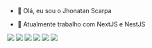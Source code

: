 - 👋 Olá, eu sou o Jhonatan Scarpa
- 👀 Atualmente trabalho com NextJS e NestJS


  <a href="https://github.com/lipet2">
<!-- <picture>
<source
  srcset="https://github-readme-stats.vercel.app/api?username=jhonscarpa&show_icons=true&theme=omni"
  media="(prefers-color-scheme: omni)"
/>
<source
  srcset="https://github-readme-stats.vercel.app/api?username=jhonscarpa&show_icons=true"
  media="(prefers-color-scheme: omni), (prefers-color-scheme: no-preference)"
/>
<img src="https://github-readme-stats.vercel.app/api?username=jhonscarpa&show_icons=true" />
</picture> -->
</div>

<div> 
  <a href="https://www.youtube.com/channel/UCGQen3wU9ONeMX8J_mN_c_A" target="_blank"><img src="https://img.shields.io/badge/YouTube-FF0000?style=for-the-badge&logo=youtube&logoColor=white" target="_blank"></a>
  <a href="https://www.instagram.com/jhonscarpa/" target="_blank"><img src="https://img.shields.io/badge/-Instagram-%23E4405F?style=for-the-badge&logo=instagram&logoColor=white" target="_blank"></a>
 	<a href="https://www.twitch.tv/dertedias" target="_blank"><img src="https://img.shields.io/badge/Twitch-9146FF?style=for-the-badge&logo=twitch&logoColor=white" target="_blank"></a>
 <a href="https://discord.gg/hDrAWqRtF6" target="_blank"><img src="https://img.shields.io/badge/Discord-7289DA?style=for-the-badge&logo=discord&logoColor=white" target="_blank"></a> 
  <a href = "mailto:jhonatan.scarpa@outlook.com"><img src="https://img.shields.io/badge/-Gmail-%23333?style=for-the-badge&logo=gmail&logoColor=white" target="_blank"></a>
  <a href="https://www.linkedin.com/in/jhonscarpa/" target="_blank"><img src="https://img.shields.io/badge/-LinkedIn-%230077B5?style=for-the-badge&logo=linkedin&logoColor=white" target="_blank"></a> 
 
  <!-- ![Snake animation](https://github.com/jhonscarpa/jhonscarpa/blob/output/github-contribution-grid-snake-dark.svg) -->
   

 
 
</div>
